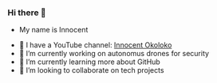 ### Hi there 👋
- My name is Innocent
<!--
**okoloko/okoloko** is a ✨ _special_ ✨ repository because its `README.md` (this file) appears on your GitHub profile.

Here are some ideas to get you started:

- 🔭 I’m currently working on autonomus drones and robots for security
- 🌱 I’m currently learning ...as usuall
- 👯 I’m looking to collaborate on projects
- 🤔 I’m looking for help with ...
- 💬 Ask me about ...
- 📫 How to reach me: ...
- 😄 Pronouns: ...
- ⚡ Fun fact: ...
-->
- 🔭 I have a YouTube channel: <a href="https://www.youtube.com/@innocentokoloko">Innocent Okoloko</a>
- 🔭 I’m currently working on autonomus drones for security
- 🌱 I’m currently learning more about GitHub
- 👯 I’m looking to collaborate on tech projects
